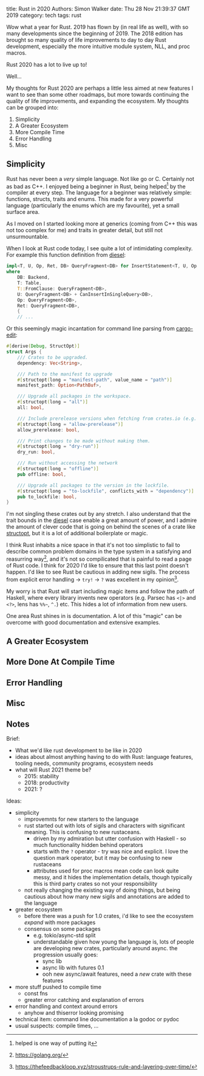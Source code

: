 title: Rust in 2020
Authors: Simon Walker
date: Thu 28 Nov 21:39:37 GMT 2019
category: tech
tags: rust

Wow what a year for Rust. 2019 has flown by (in real life as well), with so many
developments since the beginning of 2019. The 2018 edition has brought so many
quality of life improvements to day to day Rust development, especially the more
intuitive module system, NLL, and proc macros.

Rust 2020 has a lot to live up to!

Well...

My thoughts for Rust 2020 are perhaps a little less aimed at new features I want
to see than some other roadmaps, but more towards continuing the quality of life
improvements, and expanding the ecosystem. My thoughts can be grouped into:

1. Simplicity
2. A Greater Ecosystem
3. More Compile Time
4. Error Handling
5. Misc

## Simplicity

Rust has never been a _very_ simple language. Not like go or C. Certainly not as
bad as C++. I enjoyed being a beginner in Rust, being helped[^1] by the compiler
at every step. The language for a beginner was relatively simple: functions,
structs, traits and enums. This made for a very powerful language (particularly
the enums which are my favourite), yet a small surface area.

As I moved on I started looking more at generics (coming from C++ this was not
too complex for me) and traits in greater detail, but still not unsurmountable.

When I look at Rust code today, I see quite a lot of intimidating complexity.
For example this function definition from [diesel](https://diesel.rs/):

```rust
impl<T, U, Op, Ret, DB> QueryFragment<DB> for InsertStatement<T, U, Op, Ret>
where
    DB: Backend,
    T: Table,
    T::FromClause: QueryFragment<DB>,
    U: QueryFragment<DB> + CanInsertInSingleQuery<DB>,
    Op: QueryFragment<DB>,
    Ret: QueryFragment<DB>,
    {
    // ...
```

Or this seemingly magic incantation for command line parsing from
[cargo-edit](https://github.com/killercup/cargo-edit/blob/77be59f1f03672211bbce4ab5ccbe264eb6b7a3d/src/bin/upgrade/main.rs#L69):

```rust
#[derive(Debug, StructOpt)]
struct Args {
    /// Crates to be upgraded.
    dependency: Vec<String>,

    /// Path to the manifest to upgrade
    #[structopt(long = "manifest-path", value_name = "path")]
    manifest_path: Option<PathBuf>,

    /// Upgrade all packages in the workspace.
    #[structopt(long = "all")]
    all: bool,

    /// Include prerelease versions when fetching from crates.io (e.g. 0.6.0-alpha').
    #[structopt(long = "allow-prerelease")]
    allow_prerelease: bool,

    /// Print changes to be made without making them.
    #[structopt(long = "dry-run")]
    dry_run: bool,

    /// Run without accessing the network
    #[structopt(long = "offline")]
    pub offline: bool,

    /// Upgrade all packages to the version in the lockfile.
    #[structopt(long = "to-lockfile", conflicts_with = "dependency")]
    pub to_lockfile: bool,
}
```

I'm not singling these crates out by any stretch. I also understand that the
trait bounds in the [diesel](https://diesel.rs/) case enable a great amount of
power, and I admire the amount of clever code that is going on behind the scenes
of a crate like [structopt](https://crates.io/crates/structopt), but it is a lot
of additional boilerplate or magic.

I think Rust inhabits a nice space in that it's not too simplistic to fail to
describe common problem domains in the type system in a satisfying and
reasurring way[^2], and it's not so compilicated that is painful to read a page
of Rust code. I think for 2020 I'd like to ensure that this last point doesn't
happen. I'd like to see Rust be cautious in adding new sigils. The process from
explicit error handling -> `try!` -> `?` was excellent in my opinion[^3].

My worry is that Rust will start including magic items and follow the path of
Haskell, where every library invents new operators (e.g. Parsec has `<|>` and
`<?>`, lens has `%%~`, `^.`) etc. This hides a lot of information from new
users.

One area Rust shines in is documentation. A lot of this "magic" can be overcome
with good documentation and extensive examples.

## A Greater Ecosystem
## More Done At Compile Time
## Error Handling
## Misc

## Notes

Brief:
* What we'd like rust development to be like in 2020
* ideas about almost anything having to do with Rust: language features, tooling
  needs, community programs, ecosystem needs
* what will Rust 2021 theme be?
    * 2015: stability
    * 2018: productivity
    * 2021: ?

Ideas:

* simplicity
    * improvemnts for new starters to the language
    * rust started out with lots of sigils and characters with significant
      meaning. This is confusing to new rustaceans.
        * driven by my admiration but utter confusion with Haskell - so much
          functionality hidden behind operators
        * starts with the `?` operator - try was nice and explicit. I love the
          question mark operator, but it may be confusing to new rustaceans
        * attributes used for proc macros mean code can look quite messy, and it
          hides the implementation details, though typically this is third party
          crates so not your responsibility
    * not really changing the existing way of doing things, but being cautious
      about how many new sigils and annotations are added to the language
* greater ecosystem
    * before there was a push for 1.0 crates, i'd like to see the ecosystem
      _expand_ with more packages
    * consensus on some packages
        * e.g. tokio/async-std split
        * understandable given how young the language is, lots of people are
          developing new crates, particularly around async. the progression
          usually goes:
            - sync lib
            - async lib with futures 0.1
            - ooh new async/await features, need a _new_ crate with these
              features
* more stuff pushed to compile time
    * const fns
    * greater error catching and explanation of errors
* error handling and context around errors
    * anyhow and thiserror looking promising
* technical item: command line documentation a la godoc or pydoc
* usual suspects: compile times, ...

[^1]: helped is one way of putting it
[^2]: https://golang.org/
[^3]: https://thefeedbackloop.xyz/stroustrups-rule-and-layering-over-time/
